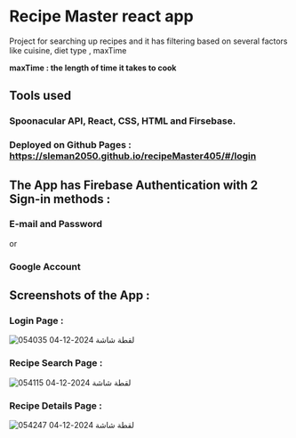 

# Recipe Master react app

Project for searching up recipes and it has filtering based on several factors like cuisine, diet type , maxTime

**maxTime : the length of time it takes to cook**

## Tools used

### Spoonacular API, React, CSS, HTML and Firsebase.
### Deployed on Github Pages : https://sleman2050.github.io/recipeMaster405/#/login



## The App has Firebase Authentication with 2 Sign-in methods :

### E-mail and Password
or
### Google Account


## Screenshots of the App :

### Login Page :
![لقطة شاشة 2024-12-04 054035](https://github.com/user-attachments/assets/33e2d148-0aa7-4697-b4e7-3737cde140bb)


### Recipe Search Page : 

![لقطة شاشة 2024-12-04 054115](https://github.com/user-attachments/assets/4c602607-1058-4666-8a5d-c5cf6933dd02)


### Recipe Details Page : 

![لقطة شاشة 2024-12-04 054247](https://github.com/user-attachments/assets/473e9375-8bf2-4495-8478-d7f3517c479c)

